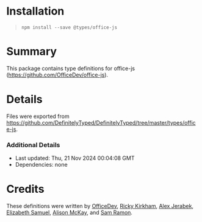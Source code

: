 # Installation
> `npm install --save @types/office-js`

# Summary
This package contains type definitions for office-js (https://github.com/OfficeDev/office-js).

# Details
Files were exported from https://github.com/DefinitelyTyped/DefinitelyTyped/tree/master/types/office-js.

### Additional Details
 * Last updated: Thu, 21 Nov 2024 00:04:08 GMT
 * Dependencies: none

# Credits
These definitions were written by [OfficeDev](https://github.com/OfficeDev), [Ricky Kirkham](https://github.com/Rick-Kirkham), [Alex Jerabek](https://github.com/AlexJerabek), [Elizabeth Samuel](https://github.com/ElizabethSamuel-MSFT), [Alison McKay](https://github.com/alison-mk), and [Sam Ramon](https://github.com/samantharamon).

